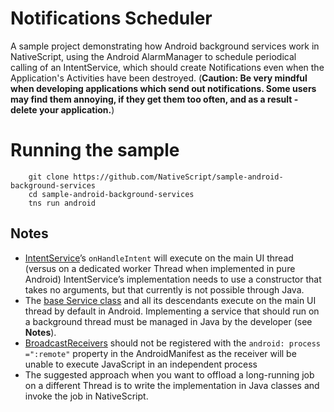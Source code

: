 # Notifications Scheduler 
A sample project demonstrating how Android background services work in NativeScript, using the Android AlarmManager to schedule periodical calling of an IntentService, which should create Notifications even when the Application's Activities have been destroyed. (**Caution: Be very mindful when developing applications which send out notifications. Some users may find them annoying, if they get them too often, and as a result - delete your application.**)

# Running the sample
```shell
    git clone https://github.com/NativeScript/sample-android-background-services
    cd sample-android-background-services
    tns run android
```

## Notes
- [IntentService](https://developer.android.com/reference/android/app/IntentService.html)’s `onHandleIntent` will execute on the main UI thread (versus on a dedicated worker Thread when implemented in pure Android)
IntentService’s implementation needs to use a constructor that takes no arguments, but that currently is not possible through Java.
- The [base Service class](https://developer.android.com/reference/android/app/Service.html) and all its descendants execute on the main UI thread by default in Android. Implementing a service that should run on a background thread must be managed in Java by the developer (see **Notes**).
- [BroadcastReceivers](http://www.tutorialspoint.com/android/android_broadcast_receivers.htm) should not be registered with the `android: process =":remote"` property in the AndroidManifest as the receiver will be unable to execute JavaScript in an independent process
- The suggested approach when you want to offload a long-running job on a different Thread is to write the implementation in Java classes and invoke the job in NativeScript.
